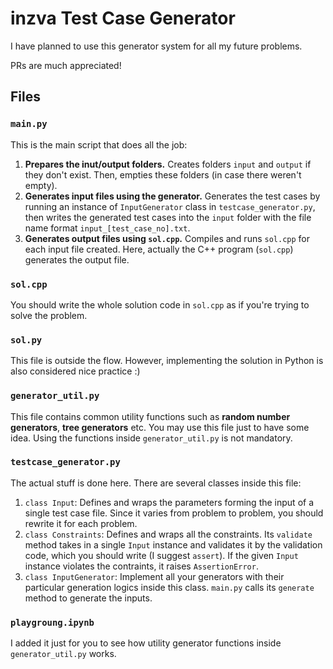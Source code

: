 # inzva Test Case Generator

I have planned to use this generator system for all my future problems.

PRs are much appreciated!

## Files

### `main.py`

This is the main script that does all the job:

1. **Prepares the inut/output folders.** Creates folders `input` and `output` if they don't exist. Then, empties these folders (in case there weren't empty).
2. **Generates input files using the generator.** Generates the test cases by running an instance of `InputGenerator` class in `testcase_generator.py`, then writes the generated test cases into the `input` folder with the file name format `input_[test_case_no].txt`.
3. **Generates output files using `sol.cpp`.** Compiles and runs `sol.cpp` for each input file created. Here, actually the C++ program (`sol.cpp`) generates the output file.

### `sol.cpp`

You should write the whole solution code in `sol.cpp` as if you're trying to solve the problem.

### `sol.py`

This file is outside the flow. However, implementing the solution in Python is also considered nice practice :)

### `generator_util.py`

This file contains common utility functions such as **random number generators**, **tree generators** etc. You may use this file just to have some idea. Using the functions inside `generator_util.py` is not mandatory.

### `testcase_generator.py`

The actual stuff is done here. There are several classes inside this file:

1. `class Input`: Defines and wraps the parameters forming the input of a single test case file. Since it varies from problem to problem, you should rewrite it for each problem.
2. `class Constraints`: Defines and wraps all the constraints. Its `validate` method takes in a single `Input` instance and validates it by the validation code, which you should write (I suggest `assert`). If the given `Input` instance violates the contraints, it raises `AssertionError`.
3. `class InputGenerator`: Implement all your generators with their particular generation logics inside this class. `main.py` calls its `generate` method to generate the inputs.

### `playgroung.ipynb`

I added it just for you to see how utility generator functions inside `generator_util.py` works.